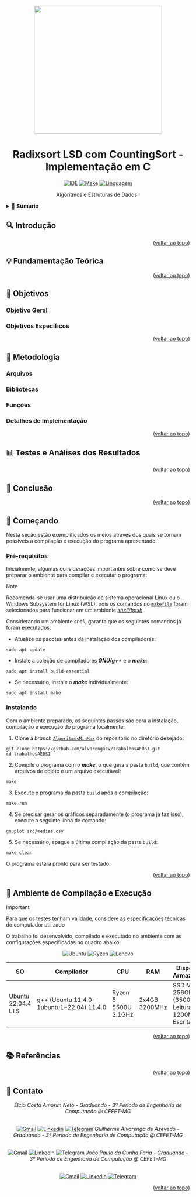 <a name="readme-topo"></a>

<div align='center'>
  <img src='#' width='350'>
</div>

<h1 align='center'>
  Radixsort LSD com CountingSort - Implementação em C 
</h1>

<div align='center'>

[![IDE][vscode-badge]][vscode-url]
[![Make][make-badge]][make-url]
[![Linguagem][c-badge]][c-url]

Algoritmos e Estruturas de Dados I

</div>

<details>
  <summary>
  <b style='font-size: 15px'>
    📑 Sumário
  </b>
  </summary>
  <ol>
    <li><a href="#-Introdução">🔍 Introdução</a></li>
    <li>
      <a href="#-Fundamentação-Teórica">💡 Fundamentação Teórica</a>
    </li>
    <li>
      <a href="#-Objetivos">🎯 Objetivos</a>
      <ul>
        <li><a href='#Objetivo-Geral'>Objetivo Geral</a></li>
        <li><a href='#Objetivos-Específicos'>Objetivos Específicos</a></li>
      </ul>
    </li>
    <li>
      <a href="#-Metodologia">🔬 Metodologia</a>
      <ul>
        <li><a href='#Arquivos'>Arquivos</a></li>
        <li><a href='#Bibliotecas'>Bibliotecas</a></li>
        <li><a href='#Funções'>Funções</a></li>
        <li><a href='#Detalhes-de-Implementação'>Detalhes de Implementação</a></li>
      </ul>
    </li>
    <li>
      <a href="#-Testes-e-Análises-dos-Resultados">📊 Testes e Análises dos Resultados</a>
    </li>
    <li><a href="#-Conclusão">🏁 Conclusão</a></li>
    <li>
      <a href="#-Começando">🔨 Começando</a>
      <ul>
        <li><a href="#Pré-requisitos">Pré-requisitos</a></li>
        <li><a href="#Instalando">Instalando</a></li>
      </ul>
    </li>
    <li><a href="#-Ambiente-de-Compilação-e-Execução">🧪 Ambiente de Compilação e Execução</a></li>
    <li><a href="#-Referências">📚 Referências</a></li>
    <li><a href="#-Contato">📨 Contato</a></li>
  </ol>
</details>


## 🔍 Introdução

<div align="justify">

</div>

<p align="right">(<a href="#readme-topo">voltar ao topo</a>)</p>

## 💡 Fundamentação Teórica

<div align='justify'>

</div>

<p align="right">(<a href="#readme-topo">voltar ao topo</a>)</p>

## 🎯 Objetivos

<div align="justify">

  ### Objetivo Geral

  ### Objetivos Específicos

</div>

<p align="right">(<a href="#readme-topo">voltar ao topo</a>)</p>

## 🔬 Metodologia

### Arquivos

<div align="justify">

### Bibliotecas

### Funções

### Detalhes de Implementação

</div>

<p align="right">(<a href="#readme-topo">voltar ao topo</a>)</p>

## 📊 Testes e Análises dos Resultados

<div  align="justify">

</div>

<p align="right">(<a href="#readme-topo">voltar ao topo</a>)</p>

## 🏁 Conclusão

<div  align="justify">

</div>

<p align="right">(<a href="#readme-topo">voltar ao topo</a>)</p>

## 🔨 Começando

Nesta seção estão exemplificados os meios através dos quais se tornam possíveis a compilação e execução do programa apresentado.

### Pré-requisitos

Inicialmente, algumas considerações importantes sobre como se deve preparar o ambiente para compilar e executar o programa:

> [!NOTE]
> Recomenda-se usar uma distribuição de sistema operacional Linux ou o Windows Subsystem for Linux (WSL), pois os comandos no [`makefile`][makefile] foram selecionados para funcionar em um ambiente [_shell/bash_][bash-url].

Considerando um ambiente _shell_, garanta que os seguintes comandos já foram executados:
  - Atualize os pacotes antes da instalação dos compiladores:
  ```console
  sudo apt update
  ```
  - Instale a coleção de compiladores ___GNU/g++___ e o ___make___:
  ```console
  sudo apt install build-essential
  ```
  - Se necessário, instale o ___make___ individualmente:
  ```console
  sudo apt install make
  ```

### Instalando

Com o ambiente preparado, os seguintes passos são para a instalação, compilação e execução do programa localmente:

1. Clone a _branch_ [`AlgoritmosMinMax`][branchAMM-url] do repositório no diretório desejado:
  ```console
  git clone https://github.com/alvarengazv/trabalhosAEDS1.git
  cd trabalhosAEDS1
  ```
2. Compile o programa com o ___make___, o que gera a pasta `build`, que contém arquivos de objeto e um arquivo executável:
  ```console
  make
  ```
3. Execute o programa da pasta `build` após a compilação:
  ```console
  make run
  ```

4. Se precisar gerar os gráficos separadamente (o programa já faz isso), execute a seguinte linha de comando:
  ```console
  gnuplot src/medias.csv
  ```

5. Se necessário, apague a última compilação da pasta `build`:
  ```console
  make clean
  ```

O programa estará pronto para ser testado.

<p align="right">(<a href="#readme-topo">voltar ao topo</a>)</p>

## 🧪 Ambiente de Compilação e Execução

> [!IMPORTANT] 
> Para que os testes tenham validade, considere as especificações técnicas do computador utilizado

O trabalho foi desenvolvido, compilado e executado no ambiente com as configurações especificadas no quadro abaixo:

<div align='center'>

![Ubuntu][ubuntu-badge]
![Ryzen][ryzen5500-badge]
![Lenovo][lenovo-badge]

SO | Compilador | CPU | RAM | Dispositivo de Armazenamento 
--- | --- | --- | --- | ---
Ubuntu 22.04.4 LTS | g++ (Ubuntu 11.4.0-1ubuntu1~22.04) 11.4.0 | Ryzen 5 5500U 2.1GHz | 2x4GB 3200MHz | SSD M.2 NVME 256GB (3500MB/s de Leitura x 1200MB/s de Escrita) 

</div>

<p align="right">(<a href="#readme-topo">voltar ao topo</a>)</p>

## 📚 Referências

<p align="right">(<a href="#readme-topo">voltar ao topo</a>)</p>

## 📨 Contato

<div align="center">
   <i>Élcio Costa Amorim Neto - Graduando - 3º Período de Engenharia de Computação @ CEFET-MG</i>
<br><br>

[![Gmail][gmail-badge]][gmail-autor1]
[![Linkedin][linkedin-badge]][linkedin-autor1]
[![Telegram][telegram-badge]][telegram-autor1]
   <i>Guilherme Alvarenga de Azevedo - Graduando - 3º Período de Engenharia de Computação @ CEFET-MG</i>
<br><br>

[![Gmail][gmail-badge]][gmail-autor2]
[![Linkedin][linkedin-badge]][linkedin-autor2]
[![Telegram][telegram-badge]][telegram-autor2]
   <i>João Paulo da Cunha Faria - Graduando - 3º Período de Engenharia de Computação @ CEFET-MG</i>
<br><br>

[![Gmail][gmail-badge]][gmail-autor3]
[![Linkedin][linkedin-badge]][linkedin-autor3]
[![Telegram][telegram-badge]][telegram-autor3]
</div>

<p align="right">(<a href="#readme-topo">voltar ao topo</a>)</p>

[vscode-badge]: https://img.shields.io/badge/Visual%20Studio%20Code-0078d7.svg?style=for-the-badge&logo=visual-studio-code&logoColor=white
[vscode-url]: https://code.visualstudio.com/docs/?dv=linux64_deb
[make-badge]: https://img.shields.io/badge/_-MAKEFILE-427819.svg?style=for-the-badge
[make-url]: https://www.gnu.org/software/make/manual/make.html
[c-badge]: https://img.shields.io/badge/c-%2300599C.svg?style=for-the-badge&logo=c&logoColor=white
[c-url]: https://en.cppreference.com/w/c
[trabalho-url]: https://drive.google.com/file/d/1m3pVwTmCQPWp7HDzCqwcy_aB0x4A3yIx/view?usp=sharing
[github-prof]: https://github.com/mpiress
[medias-ref]: output/csv/medias.csv
[mediasFlag-ref]: output/csv/mediasComFlag.csv
[mediasPC-ref]: output/csv/mediasPC.csv
[graficoAO-ref]: output/img/graficoComparacaoAlgoritmosPorOrdem.png
[graficoOA-ref]: output/img/graficoComparacaoOrdensPorAlgoritmo.png
[graficoAOFlag-ref]: output/img/graficoComparacaoAlgoritmosPorOrdemComFlag.png
[graficoOAFlag-ref]: output/img/graficoComparacaoOrdensPorAlgoritmoComFlag.png
[graficoAOPC-ref]: output/img/graficoComparacaoAlgoritmosPorOrdemPC.png
[graficoOAPC-ref]: output/img/graficoComparacaoOrdensPorAlgoritmoPC.png
[main-ref]: src/main.cpp
[hppAMM-ref]: src/minMax.hpp
[cppAMM-ref]: src/minMax.cpp
[gnuAMM-ref]: src/mediasMinMax.p
[branchAMM-url]: https://github.com/alvarengazv/trabalhosAEDS1/tree/AlgoritmosMinMax
[makefile]: ./makefile
[bash-url]: https://www.hostgator.com.br/blog/o-que-e-bash/
[lenovo-badge]: https://img.shields.io/badge/lenovo%20laptop-E2231A?style=for-the-badge&logo=lenovo&logoColor=white
[ubuntu-badge]: https://img.shields.io/badge/Ubuntu-E95420?style=for-the-badge&logo=ubuntu&logoColor=white
[ryzen5500-badge]: https://img.shields.io/badge/AMD%20Ryzen_5_5500U-ED1C24?style=for-the-badge&logo=amd&logoColor=white
[ryzen3500-badge]: https://img.shields.io/badge/AMD%20Ryzen_5_3500X-ED1C24?style=for-the-badge&logo=amd&logoColor=white
[windows-badge]: https://img.shields.io/badge/Windows-0078D6?style=for-the-badge&logo=windows&logoColor=white
[linkedin-autor1]: https://www.linkedin.com/in/%C3%A9lcio-amorim-0210532a2/
[telegram-autor1]: https://t.me/
[gmail-autor1]: mailto:elcioamorim12@gmail.com
[linkedin-autor2]: https://www.linkedin.com/in/guilherme-alvarenga-de-azevedo-959474201/
[telegram-autor2]: https://t.me/alvarengazv
[gmail-autor2]: mailto:gui.alvarengas234@gmail.com
[linkedin-autor3]: https://www.linkedin.com/
[telegram-autor3]: https://t.me/
[gmail-autor3]: mailto:joaopaulofaria98@gmail.com
[linkedin-badge]: https://img.shields.io/badge/-LinkedIn-0077B5?style=for-the-badge&logo=Linkedin&logoColor=white
[telegram-badge]: https://img.shields.io/badge/Telegram-2CA5E0?style=for-the-badge&logo=telegram&logoColor=white
[gmail-badge]: https://img.shields.io/badge/-Gmail-D14836?style=for-the-badge&logo=Gmail&logoColor=white
[tupla-url]: https://www.ic.unicamp.br/~raquel.cabral/pdf/Aula15.pdf
